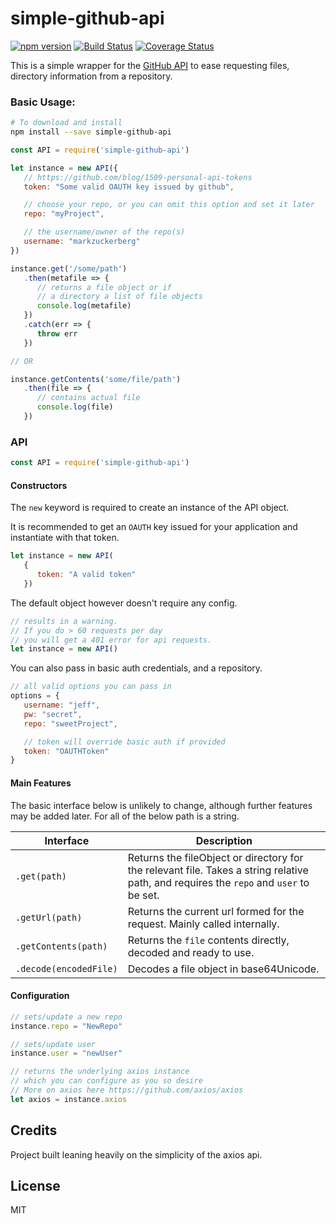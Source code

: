 simple-github-api
====

[![npm version](https://img.shields.io/npm/v/simple-github-api.svg?style=flat-square)](https://www.npmjs.org/package/simple-github-api)
[![Build Status](https://travis-ci.org/DarkPurple141/github-api-query.svg?branch=master)](https://travis-ci.org/DarkPurple141/github-api-query)
[![Coverage Status](https://coveralls.io/repos/github/DarkPurple141/github-api-query/badge.svg?branch=master)](https://coveralls.io/github/DarkPurple141/github-api-query?branch=master)

This is a simple wrapper for the
[GitHub API](https://developer.github.com/v3/) to ease requesting files,
 directory information from a repository.

### Basic Usage:
```bash
# To download and install
npm install --save simple-github-api
```

```js
const API = require('simple-github-api')

let instance = new API({
   // https://github.com/blog/1509-personal-api-tokens
   token: "Some valid OAUTH key issued by github",

   // choose your repo, or you can omit this option and set it later
   repo: "myProject",

   // the username/owner of the repo(s)
   username: "markzuckerberg"
})

instance.get('/some/path')
   .then(metafile => {
      // returns a file object or if
      // a directory a list of file objects
      console.log(metafile)
   })
   .catch(err => {
      throw err
   })

// OR

instance.getContents('some/file/path')
   .then(file => {
      // contains actual file
      console.log(file)
   })

```

### API

```js
const API = require('simple-github-api')
```

#### Constructors
The `new` keyword is required to
create an instance of the API
object.

It is recommended to get an `OAUTH`
key issued for your application and
instantiate with that token.

```js
let instance = new API(
   {
      token: "A valid token"
   })
```

The default object however doesn't require any config.
```js
// results in a warning.
// If you do > 60 requests per day
// you will get a 401 error for api requests.
let instance = new API()
```
You can also pass in basic auth credentials, and a repository.

```js
// all valid options you can pass in
options = {
   username: "jeff",
   pw: "secret",
   repo: "sweetProject",

   // token will override basic auth if provided
   token: "OAUTHToken"
}
```
#### Main Features
The basic interface below is unlikely to change, although further features may be added later. For all of the below path is a string.

Interface | Description
--------- | ----------
`.get(path)`         | Returns the fileObject or directory for the relevant file. Takes a string relative path, and requires the `repo` and `user` to be set.
`.getUrl(path)`      | Returns the current url formed for the request. Mainly called internally.
`.getContents(path)` | Returns the `file` contents directly, decoded and ready to use.
`.decode(encodedFile)`  | Decodes a file object in base64Unicode.



#### Configuration
```js
// sets/update a new repo
instance.repo = "NewRepo"

// sets/update user
instance.user = "newUser"

// returns the underlying axios instance
// which you can configure as you so desire
// More on axios here https://github.com/axios/axios
let axios = instance.axios
```

## Credits
Project built leaning heavily on the simplicity of the axios api.

## License
MIT
